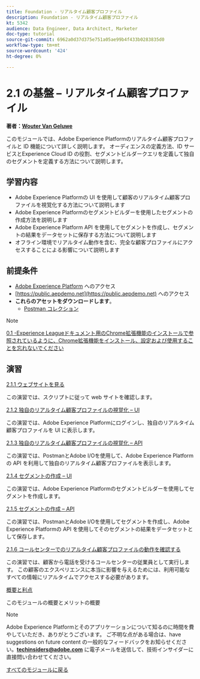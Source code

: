 ```yaml
---
title: Foundation - リアルタイム顧客プロファイル
description: Foundation - リアルタイム顧客プロファイル
kt: 5342
audience: Data Engineer, Data Architect, Marketer
doc-type: tutorial
source-git-commit: 6962a0d37d375e751a05ae99b4f433b0283835d0
workflow-type: tm+mt
source-wordcount: '424'
ht-degree: 0%

---
```


# 2.1 の基盤 – リアルタイム顧客プロファイル

**著者：[Wouter Van Geluwe](https://www.linkedin.com/in/woutervangeluwe/)**

このモジュールでは、Adobe Experience Platformのリアルタイム顧客プロファイルと ID 機能について詳しく説明します。 オーディエンスの定義方法、ID サービスとExperience Cloud ID の役割、セグメントビルダークエリを定義して独自のセグメントを定義する方法について説明します。

## 学習内容

- Adobe Experience Platformの UI を使用して顧客のリアルタイム顧客プロファイルを視覚化する方法について説明します
- Adobe Experience Platformのセグメントビルダーを使用したセグメントの作成方法を説明します
- Adobe Experience Platform API を使用してセグメントを作成し、セグメントの結果をデータセットに保存する方法について説明します
- オフライン環境でリアルタイム動作を含む、完全な顧客プロファイルにアクセスすることによる影響について説明します

## 前提条件

- [Adobe Experience Platform](https://experience.adobe.com/platform) へのアクセス
- [https://public.aepdemo.net](https://public.aepdemo.net) へのアクセス
- **これらのアセットをダウンロードします**。
   - [Postman コレクション](./../../../assets/postman/postman_profile.zip)

>[!NOTE]
>
>[0.1 -Experience Leagueドキュメント用のChrome拡張機能のインストールで参照されているように、Chrome拡張機能をインストール、設定および使用することを忘れないでください ](../../gettingstarted/gettingstarted/ex1.md)

## 演習

[2.1.1 ウェブサイトを見る](./ex1.md)

この演習では、スクリプトに従って web サイトを確認します。

[2.1.2 独自のリアルタイム顧客プロファイルの視覚化 – UI](./ex2.md)

この演習では、Adobe Experience Platformにログインし、独自のリアルタイム顧客プロファイルを UI に表示します。

[2.1.3 独自のリアルタイム顧客プロファイルの視覚化 – API](./ex3.md)

この演習では、PostmanとAdobe I/Oを使用して、Adobe Experience Platformの API を利用して独自のリアルタイム顧客プロファイルを表示します。

[2.1.4 セグメントの作成 – UI](./ex4.md)

この演習では、Adobe Experience Platformのセグメントビルダーを使用してセグメントを作成します。

[2.1.5 セグメントの作成 – API](./ex5.md)

この演習では、PostmanとAdobe I/Oを使用してセグメントを作成し、Adobe Experience Platformの API を使用してそのセグメントの結果をデータセットとして保存します。

[2.1.6 コールセンターでのリアルタイム顧客プロファイルの動作を確認する](./ex6.md)

この演習では、顧客から電話を受けるコールセンターの従業員として実行します。 この顧客のエクスペリエンスに本当に影響を与えるためには、利用可能なすべての情報にリアルタイムでアクセスする必要があります。

[概要と利点](./summary.md)

このモジュールの概要とメリットの概要

>[!NOTE]
>
>Adobe Experience Platformとそのアプリケーションについて知るのに時間を費やしていただき、ありがとうございます。 ご不明な点がある場合は、have suggestions on future content の一般的なフィードバックをお知らせください。**techinsiders@adobe.com** に電子メールを送信して、技術インサイダーに直接問い合わせてください。

[すべてのモジュールに戻る](../../../overview.md)
